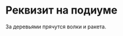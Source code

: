 # Реквизит на подиуме
За деревьями прячутся волки и ракета.\
<img crossorigin="anonymous" src="https://drive.lienuc.com/uc?id=1mlK4ZmOnrJpPgrENPgSV6gUlCUVikxV8" alt="" />